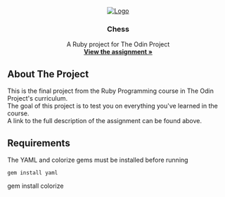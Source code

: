 <p align="center">
  <a href="https://www.theodinproject.com">
    <img src="https://www.theodinproject.com/assets/odin-logo-2d729f16279e9fc3b58ce847eacf07f883bdfc95eb23bb5064ed59d36ef551d6.svg" alt="Logo">
  </a>

  <h3 align="center">Chess</h3>

  <p align="center">
    A Ruby project for The Odin Project
    <br />
    <a href="https://www.theodinproject.com/courses/ruby-programming/lessons/ruby-final-project"><strong>View the assignment »</strong></a>
    <br />
  </p>
</p>

<!-- ABOUT THE PROJECT -->
## About The Project

This is the final project from the Ruby Programming course in The Odin Project's curriculum.<br />
The goal of this project is to test you on everything you've learned in the course.<br />
A link to the full description of the assignment can be found above.

## Requirements

The YAML and colorize gems must be installed before running

```
gem install yaml
```
gem install colorize